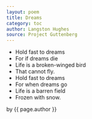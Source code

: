 ```yaml
---
layout: poem
title: Dreams
category: toc
author: Langston Hughes
source: Project Guttenberg
---
```


- Hold fast to dreams
- For if dreams die
- Life is a broken-winged bird
- That cannot fly.
- Hold fast to dreams
- For when dreams go
- Life is a barren field
- Frozen with snow.

<p class="citation"> by {{ page.author }}</p>

